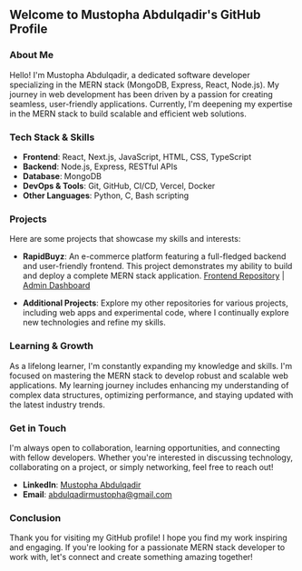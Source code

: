 ## Welcome to Mustopha Abdulqadir's GitHub Profile

### About Me
Hello! I'm Mustopha Abdulqadir, a dedicated software developer specializing in the MERN stack (MongoDB, Express, React, Node.js). My journey in web development has been driven by a passion for creating seamless, user-friendly applications. Currently, I'm deepening my expertise in the MERN stack to build scalable and efficient web solutions.

### Tech Stack & Skills
- **Frontend**: React, Next.js, JavaScript, HTML, CSS, TypeScript
- **Backend**: Node.js, Express, RESTful APIs
- **Database**: MongoDB
- **DevOps & Tools**: Git, GitHub, CI/CD, Vercel, Docker
- **Other Languages**: Python, C, Bash scripting

### Projects
Here are some projects that showcase my skills and interests:

- **RapidBuyz**: An e-commerce platform featuring a full-fledged backend and user-friendly frontend. This project demonstrates my ability to build and deploy a complete MERN stack application. [Frontend Repository](https://github.com/Elmoustafi-22/rapidbuyz-frontend) | [Admin Dashboard](https://github.com/Elmoustafi-22/rapidbuyz-admin)

- **Additional Projects**: Explore my other repositories for various projects, including web apps and experimental code, where I continually explore new technologies and refine my skills.

### Learning & Growth
As a lifelong learner, I'm constantly expanding my knowledge and skills. I'm focused on mastering the MERN stack to develop robust and scalable web applications. My learning journey includes enhancing my understanding of complex data structures, optimizing performance, and staying updated with the latest industry trends.

### Get in Touch
I'm always open to collaboration, learning opportunities, and connecting with fellow developers. Whether you're interested in discussing technology, collaborating on a project, or simply networking, feel free to reach out!

- **LinkedIn**: [Mustopha Abdulqadir](https://www.linkedin.com/in/elmoustafi)
- **Email**: abdulqadirmustopha@gmail.com

### Conclusion
Thank you for visiting my GitHub profile! I hope you find my work inspiring and engaging. If you're looking for a passionate MERN stack developer to work with, let's connect and create something amazing together!